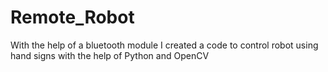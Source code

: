 # Remote_Robot
With the help of a bluetooth module I created a code to control robot using hand signs with the help of Python and OpenCV
